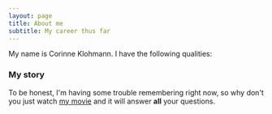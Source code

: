 ```yaml
---
layout: page
title: About me
subtitle: My career thus far
---
```


My name is Corinne Klohmann. I have the following qualities:





### My story

To be honest, I'm having some trouble remembering right now, so why don't you just watch [my movie](https://en.wikipedia.org/wiki/The_Princess_Bride_%28film%29) and it will answer **all** your questions.

